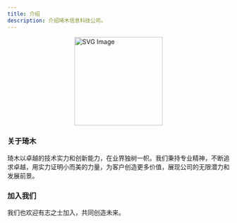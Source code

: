 ```yaml
---
title: 介绍
description: 介绍琦木信息科技公司。
---
```



<div style="display: flex; justify-content: center;">
  <img src="/favicon.svg" width="200" height="200" alt="SVG Image">
</div>

### 关于琦木

琦木以卓越的技术实力和创新能力，在业界独树一帜。我们秉持专业精神，不断追求卓越，用实力证明小而美的力量，为客户创造更多价值，展现公司的无限潜力和发展前景。

### 加入我们

我们也欢迎有志之士加入，共同创造未来。

